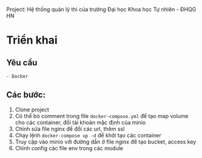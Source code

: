 Project: Hệ thống quản lý thi của trường Đại học Khoa học Tự nhiên - ĐHQG HN

# Triển khai

## Yêu cầu
    - Docker
## Các bước:
1. Clone project
2. Có thể bỏ comment trong file `docker-compose.yml` để tạo map volume cho các container, đổi tài khoản mặc định của minio
3. Chỉnh sửa file nginx để đổi các url, thêm ssl
4. Chạy lệnh `docker-compose up -d` để khởi tạo các container
5. Truy cập vào minio với đường dẫn ở file nginx để tạo bucket, access key
6. Chỉnh config các file env trong các module
